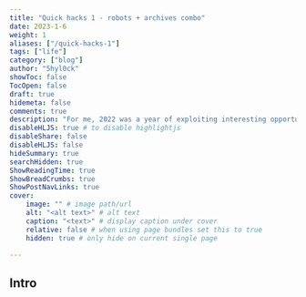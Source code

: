 ```yaml
---
title: "Quick hacks 1 - robots + archives combo"
date: 2023-1-6
weight: 1
aliases: ["/quick-hacks-1"]
tags: ["life"]
category: ["blog"]
author: "5hyl0ck"
showToc: false
TocOpen: false
draft: true
hidemeta: false
comments: true
description: "For me, 2022 was a year of exploiting interesting opportunities"
disableHLJS: true # to disable highlightjs
disableShare: false
disableHLJS: false
hideSummary: true
searchHidden: true
ShowReadingTime: true
ShowBreadCrumbs: true
ShowPostNavLinks: true
cover:
    image: "" # image path/url
    alt: "<alt text>" # alt text
    caption: "<text>" # display caption under cover
    relative: false # when using page bundles set this to true
    hidden: true # only hide on current single page

---
```


## Intro